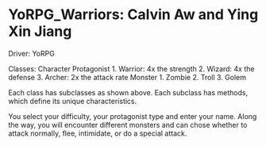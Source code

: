 # YoRPG_Warriors: Calvin Aw and Ying Xin Jiang
Driver:
  YoRPG
  
Classes:
  Character
    Protagonist
    1. Warrior: 4x the strength
    2. Wizard: 4x the defense
    3. Archer: 2x the attack rate 
    Monster
    1. Zombie
    2. Troll
    3. Golem
    
Each class has subclasses as shown above. Each subclass has methods, which define its unique characteristics.

You select your difficulty, your protagonist type and enter your name. Along the way, you will encounter different monsters and can chose whether to attack normally, flee, intimidate, or do a special attack. 
